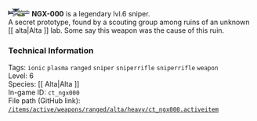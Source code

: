 ![ ](https://raw.githubusercontent.com/Ceterai/Enternia/main/items/active/weapons/ranged/alta/heavy/ct_ngx000.png) **NGX-000** is a legendary lvl.6 sniper.  
A secret prototype, found by a scouting group among ruins of an unknown [[ alta|Alta ]] lab. Some say this weapon was the cause of this ruin.

### Technical Information

Tags: `ionic` `plasma` `ranged` `sniper` `sniperrifle` `sniperrifle` `weapon`  
Level: 6  
Species: [[ Alta|Alta ]]  
In-game ID: `ct_ngx000`  
File path (GitHub link): [`/items/active/weapons/ranged/alta/heavy/ct_ngx000.activeitem`](https://github.com/Ceterai/Enternia/blob/main/items/active/weapons/ranged/alta/heavy/ct_ngx000.activeitem)
